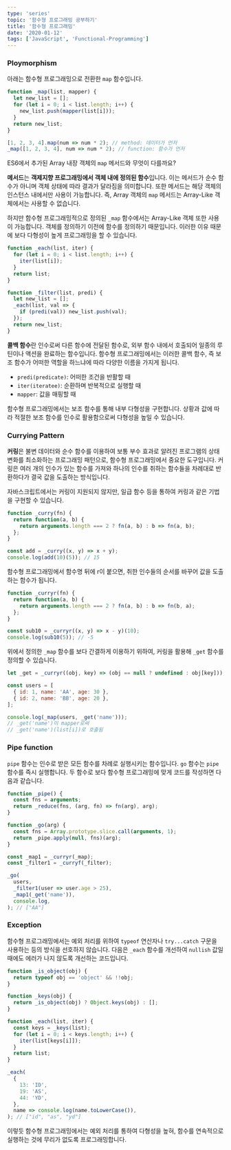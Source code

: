 ```yaml
---
type: 'series'
topic: '함수형 프로그래밍 공부하기'
title: '함수형 프로그래밍'
date: '2020-01-12'
tags: ['JavaScript', 'Functional-Programming']
---
```


### Ploymorphism

아래는 함수형 프로그래밍으로 전환한 `map` 함수입니다.

```javascript
function _map(list, mapper) {
  let new_list = [];
  for (let i = 0; i < list.length; i++) {
    new_list.push(mapper(list[i]));
  }
  return new_list;
}

[1, 2, 3, 4].map(num => num * 2); // method: 데이터가 먼저
_map([1, 2, 3, 4], num => num * 2); // function: 함수가 먼저
```

ES6에서 추가된 Array 내장 객체의 `map` 메서드와 무엇이 다를까요?

**메서드**는 **객제지향 프로그래밍에서 객체 내에 정의된 함수**입니다. 이는 메서드가 순수 함수가 아니며 객체 상태에 따라 결과가 달라짐을 의미합니다. 또한 메서드는 해당 객체의 인스턴스 내에서만 사용이 가능합니다. 즉, Array 객체의 `map` 메서드는 Array-Like 객체에서는 사용할 수 없습니다.

하지만 함수형 프로그래밍적으로 정의된 `_map` 함수에서는 Array-Like 객체 또한 사용이 가능합니다. 객체를 정의하기 이전에 함수를 정의하기 때문입니다. 이러한 이유 때문에 보다 다형성이 높게 프로그래밍을 할 수 있습니다.

```javascript
function _each(list, iter) {
  for (let i = 0; i < list.length; i++) {
    iter(list[i]);
  }
  return list;
}

function _filter(list, predi) {
  let new_list = [];
  _each(list, val => {
    if (predi(val)) new_list.push(val);
  });
  return new_list;
}
```

**콜백 함수**란 인수로써 다른 함수에 전달된 함수로, 외부 함수 내에서 호출되어 일종의 루틴이나 액션을 완료하는 함수입니다. 함수형 프로그래밍에서는 이러한 콜백 함수, 즉 보조 함수가 어떠한 역할을 하느냐에 따라 다양한 이름을 가지게 됩니다.

- `predi(predicate)`: 어떠한 조건을 반활할 때
- `iter(iteratee)`: 순환하며 반복적으로 실행할 때
- `mapper`: 값을 매핑할 때

함수형 프로그래밍에서는 보조 함수를 통해 내부 다형성을 구현합니다. 상황과 값에 따라 적절한 보조 함수를 인수로 활용함으로써 다형성을 높일 수 있습니다.

### Currying Pattern

**커링**은 불변 데이터와 순수 함수를 이용하여 보통 부수 효과로 알려진 프로그램의 상태 변화를 최소화하는 프로그래밍 패턴으로, 함수형 프로그래밍에서 중요한 도구입니다. 커링은 여러 개의 인수가 있는 함수를 가져와 하나의 인수를 취하는 함수들을 차례대로 반환하다가 결국 값을 도출하는 방식입니다.

자바스크립트에서는 커링이 지원되지 않지만, 일급 함수 등을 통하여 커링과 같은 기법을 구현할 수 있습니다.

```javascript
function _curry(fn) {
  return function(a, b) {
    return arguments.length === 2 ? fn(a, b) : b => fn(a, b);
  };
}

const add = _curry((x, y) => x + y);
console.log(add(10)(5)); // 15
```

함수형 프로그래밍에서 함수명 뒤에 r이 붙으면, 취한 인수들의 순서를 바꾸어 값을 도출하는 함수가 됩니다.

```javascript
function _curryr(fn) {
  return function(a, b) {
    return arguments.length === 2 ? fn(a, b) : b => fn(b, a);
  };
}

const sub10 = _curryr((x, y) => x - y)(10);
console.log(sub10(5)); // -5
```

위에서 정의한 `_map` 함수를 보다 간결하게 이용하기 위하여, 커링을 활용해 `_get` 함수를 정의할 수 있습니다.

```javascript
let _get = _curryr((obj, key) => (obj == null ? undefined : obj[key]));

const users = [
  { id: 1, name: 'AA', age: 30 },
  { id: 2, name: 'BB', age: 20 },
];

console.log(_map(users, _get('name')));
// _get('name')이 mapper로써
// _get('name')(list[i])로 호출됨
```

### Pipe function

`pipe` 함수는 인수로 받은 모든 함수를 차례로 실행시키는 함수입니다. `go` 함수는 `pipe` 함수를 즉시 실행합니다. 두 함수로 보다 함수형 프로그래밍에 맞게 코드를 작성하면 다음과 같습니다.

```javascript
function _pipe() {
  const fns = arguments;
  return _reduce(fns, (arg, fn) => fn(arg), arg);
}

function _go(arg) {
  const fns = Array.prototype.slice.call(arguments, 1);
  return _pipe.apply(null, fns)(arg);
}

const _map1 = _curryr(_map);
const _filter1 = _curryf(_filter);

_go(
  users,
  _filter1(user => user.age > 25),
  _map1(_get('name')),
  console.log,
); // ["AA"]
```

### Exception

함수형 프로그래밍에서는 예외 처리를 위하여 `typeof` 연산자나 `try...catch` 구문을 사용하는 등의 방식을 선호하지 않습니다. 다음은 `_each` 함수를 개선하여 `nullish` 값일 때에도 에러가 나지 않도록 개선하는 코드입니다.

```javascript
function _is_object(obj) {
  return typeof obj == 'object' && !!obj;
}

function _keys(obj) {
  return _is_object(obj) ? Object.keys(obj) : [];
}

function _each(list, iter) {
  const keys = _keys(list);
  for (let i = 0; i < keys.length; i++) {
    iter(list[keys[i]]);
  }
  return list;
}

_each(
  {
    13: 'ID',
    19: 'AS',
    44: 'YD',
  },
  name => console.log(name.toLowerCase()),
); // ["id", "as", "yd"]
```

이렇듯 함수형 프로그래밍에서는 예외 처리를 통하여 다형성을 높혀, 함수를 연속적으로 실행하는 것에 무리가 없도록 프로그래밍합니다.
